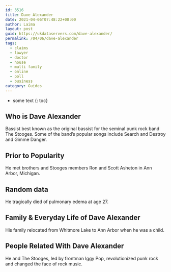 ```yaml
---
id: 3516
title: Dave Alexander
date: 2021-04-06T07:48:22+00:00
author: Laima
layout: post
guid: https://ukdataservers.com/dave-alexander/
permalink: /04/06/dave-alexander
tags:
  - claims
  - lawyer
  - doctor
  - house
  - multi family
  - online
  - poll
  - business
category: Guides
---
```


* some text
{: toc}


## Who is Dave Alexander
                  
                  
                  
Bassist best known as the original bassist for the seminal punk rock band The Stooges. Some of the band&#8217;s popular songs include Search and Destroy and Gimme Danger.
                  
              
            
              
            
                
                
                
## Prior to Popularity
                  
                  
                  
He met brothers and Stooges members Ron and Scott Asheton in Ann Arbor, Michigan.
                  
              
            
              
            
                
                
                
## Random data
                  
                  
                  
He tragically died of pulmonary edema at age 27.
                  
              
            
              
            
                
                
                
## Family & Everyday Life of Dave Alexander
                  
                  
                  
His family relocated from Whitmore Lake to Ann Arbor when he was a child.
                  
              
            
              
            
                
                
                
## People Related With Dave Alexander
                  
                  
                  
He and The Stooges, led by frontman Iggy Pop, revolutionized punk rock and changed the face of rock music.
                  
              
            
              
            
                
              
            
              
              
            
            
              
            
          
          
          